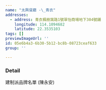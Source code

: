 ```yaml
---
name: "太興餐廳 -\_青衣"
addresses:
  - address: 青衣楓樹窩路1號翠怡商場地下304號舖
    longitude: 114.1094682
    latitude: 22.3535103
tags: []
previewImageUrl: ''
id: 05e6b4a3-6b30-5b12-bc8b-08723ceaf633
group: ''

---
```

### Detail
建制派品牌名單 (陳永安)


